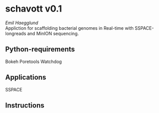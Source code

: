 schavott v0.1
==============
*Emil Haegglund*  
Appliction for scaffolding bacterial genomes in Real-time with SSPACE-longreads
and MinION sequencing.

Python-requirements
-------------
Bokeh
Poretools
Watchdog

Applications
-------------
SSPACE

Instructions
------------


